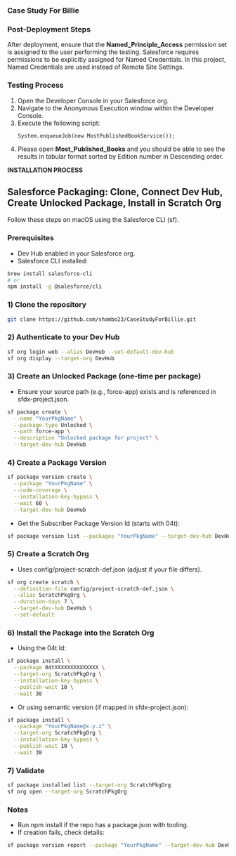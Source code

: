 ### Case Study For Billie ###

### Post-Deployment Steps

After deployment, ensure that the **Named_Principle_Access** permission set is assigned to the user performing the testing. Salesforce requires permissions to be explicitly assigned for Named Credentials. In this project, Named Credentials are used instead of Remote Site Settings.

### Testing Process

1. Open the Developer Console in your Salesforce org.
2. Navigate to the Anonymous Execution window within the Developer Console.
3. Execute the following script:
    ```apex
    System.enqueueJob(new MostPublishedBookService());
    ```
4. Please open **Most_Published_Books** and you should be able to see the results in tabular format sorted by Edition number in Descending order. 

**INSTALLATION PROCESS**
## Salesforce Packaging: Clone, Connect Dev Hub, Create Unlocked Package, Install in Scratch Org

Follow these steps on macOS using the Salesforce CLI (sf).

### Prerequisites
- Dev Hub enabled in your Salesforce org.
- Salesforce CLI installed:
```sh
brew install salesforce-cli
# or
npm install -g @salesforce/cli
```

### 1) Clone the repository
```sh
git clone https://github.com/shambo23/CaseStudyForBillie.git

```

### 2) Authenticate to your Dev Hub
```sh
sf org login web --alias DevHub --set-default-dev-hub
sf org display --target-org DevHub
```

### 3) Create an Unlocked Package (one-time per package)
- Ensure your source path (e.g., force-app) exists and is referenced in sfdx-project.json.
```sh
sf package create \
  --name "YourPkgName" \
  --package-type Unlocked \
  --path force-app \
  --description "Unlocked package for project" \
  --target-dev-hub DevHub
```

### 4) Create a Package Version
```sh
sf package version create \
  --package "YourPkgName" \
  --code-coverage \
  --installation-key-bypass \
  --wait 60 \
  --target-dev-hub DevHub
```
- Get the Subscriber Package Version Id (starts with 04t):
```sh
sf package version list --packages "YourPkgName" --target-dev-hub DevHub
```

### 5) Create a Scratch Org
- Uses config/project-scratch-def.json (adjust if your file differs).
```sh
sf org create scratch \
  --definition-file config/project-scratch-def.json \
  --alias ScratchPkgOrg \
  --duration-days 7 \
  --target-dev-hub DevHub \
  --set-default
```

### 6) Install the Package into the Scratch Org
- Using the 04t Id:
```sh
sf package install \
  --package 04tXXXXXXXXXXXXXX \
  --target-org ScratchPkgOrg \
  --installation-key-bypass \
  --publish-wait 10 \
  --wait 30
```
- Or using semantic version (if mapped in sfdx-project.json):
```sh
sf package install \
  --package "YourPkgName@x.y.z" \
  --target-org ScratchPkgOrg \
  --installation-key-bypass \
  --publish-wait 10 \
  --wait 30
```

### 7) Validate
```sh
sf package installed list --target-org ScratchPkgOrg
sf org open --target-org ScratchPkgOrg
```

### Notes
- Run npm install if the repo has a package.json with tooling.
- If creation fails, check details:
```sh
sf package version report --package "YourPkgName" --target-dev-hub DevHub
```


